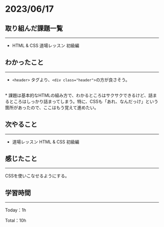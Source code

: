 # 2023/06/17

## 取り組んだ課題一覧
  ___
* HTML & CSS 道場レッスン 初級編


## わかったこと
  ___

* ```<header>``` タグより、```<div class="header">```の方が良さそう。
<br>
* 課題は基本的なHTMLの組み方で、わかるところはサクサクできるけど、詰まるところはしっかり詰まってしまう。特に、CSSも「あれ、なんだっけ」という箇所があったので、ここはもう覚えて進めたい。
<br>

## 次やること
  ___

* 道場レッスン HTML & CSS 初級編

## 感じたこと
  ___

CSSを使いこなせるようにする。

## 学習時間
  ___

Today：1h

Total：10h
